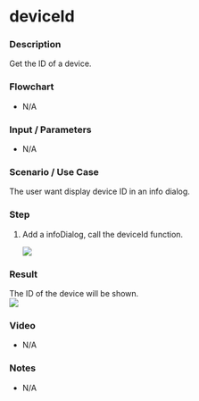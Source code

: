 # deviceId

### Description

Get the ID of a device.

### Flowchart

- N/A

### Input / Parameters

- N/A

### Scenario / Use Case

The user want display device ID in an info dialog.

### Step

1. Add a infoDialog, call the deviceId function. 

    ![](../../../../document/function/Device/deviceId/deviceId-step-1.png?raw=true)
    
### Result

The ID of the device will be shown. <br />
![](../../../../document/function/Device/deviceId/deviceId-result-1.png?raw=true)

### Video

- N/A
<!--[![Video](http://i.imgur.com/Ot5DWAW.png)](https://youtu.be/StTqXEQ2l-Y?t=35s)-->

### Notes

- N/A